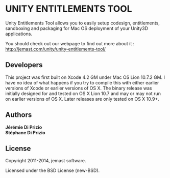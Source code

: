 UNITY ENTITLEMENTS TOOL
=======================

Unity Entitlements Tool allows you to easily setup codesign, entitlements, sandboxing and packaging for Mac OS deployment of your Unity3D applications.

You should check out our webpage to find out more about it : http://jemast.com/unity/unity-entitlements-tool/

Developers
----------

This project was first built on Xcode 4.2 GM under Mac OS Lion 10.7.2 GM. I have no idea of what happens if you try to compile this with either earlier versions of Xcode or earlier versions of OS X. The binary release was initially designed for and tested on OS X Lion 10.7 and may or may not run on earlier versions of OS X. Later releases are only tested on OS X 10.9+.

Authors
-------

**Jérémie Di Prizio**  
**Stéphane Di Prizio**

License
-------

Copyright 2011-2014, jemast software.

Licensed under the BSD License (new-BSD).
